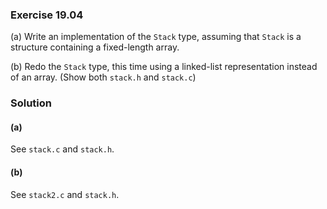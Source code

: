 ### Exercise 19.04

(a) Write an implementation of the `Stack` type, assuming that `Stack` is a
structure containing a fixed-length array.

(b) Redo the `Stack` type, this time using a linked-list representation instead
of an array. (Show both `stack.h` and `stack.c`)

### Solution

#### (a)

See `stack.c` and `stack.h`.

#### (b)

See `stack2.c` and `stack.h`.
